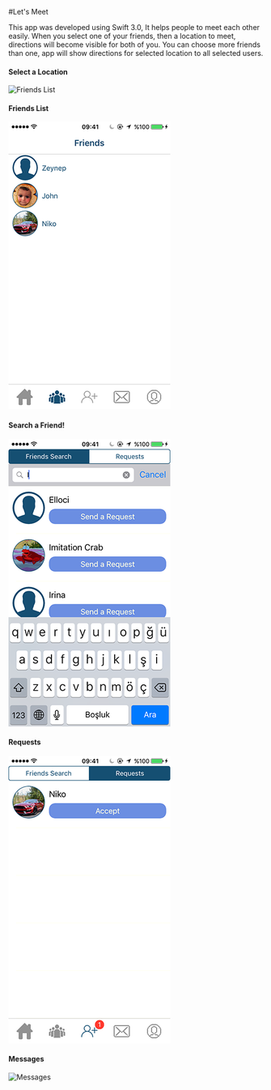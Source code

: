 #Let's Meet

This app was developed using Swift 3.0, It helps people to meet each other easily. When you select one of your friends, then a location to meet, directions will become visible for both of you. You can choose more friends than one, app will show directions for selected location to all selected users. 

#### Select a Location

![Friends List](http://i.hizliresim.com/pXLq7n.gif)  

#### Friends List

![Friends List](https://github.com/GokmenAkar/Let-s-Meet/blob/master/IMG_2545.PNG)  

#### Search a Friend!

![Search](https://github.com/GokmenAkar/Let-s-Meet/blob/master/IMG_2546.PNG) 

#### Requests 

![Request](https://github.com/GokmenAkar/Let-s-Meet/blob/master/IMG_2553.PNG)  

#### Messages

![Messages](http://i.hizliresim.com/r6rYPz.png) 

